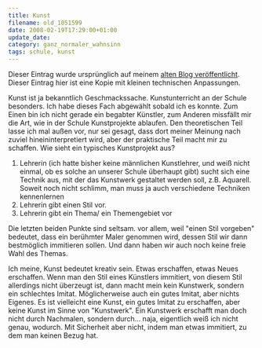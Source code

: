 ```yaml
---
title: Kunst
filename: old_1051599
date: 2008-02-19T17:29:00+01:00
update_date:
category: ganz_normaler_wahnsinn
tags: schule, kunst
---
```

Dieser Eintrag wurde ursprünglich auf meinem [alten Blog veröffentlicht](https://stu.blogger.de/stories/1051599/). Dieser Eintrag hier ist eine Kopie mit kleinen technischen Anpassungen.

Kunst ist ja bekanntlich Geschmackssache. Kunstunterricht an der Schule besonders. Ich habe dieses Fach abgewählt sobald ich es konnte. Zum Einen bin ich nicht gerade ein begabter Künstler, zum Anderen missfällt mir die Art, wie in der Schule Kunstprojekte ablaufen. Den theoretischen Teil lasse ich mal außen vor, nur sei gesagt, dass dort meiner Meinung nach zuviel hineininterpretiert wird, aber der praktische Teil macht mir zu schaffen. Wie sieht ein typisches Kunstprojekt aus?

1. Lehrerin (ich hatte bisher keine männlichen Kunstlehrer, und weiß nicht einmal, ob es solche an unserer Schule überhaupt gibt) sucht sich eine Technik aus, mit der das Kunstwerk gestaltet werden soll, z.B. Aquarell. Soweit noch nicht schlimm, man muss ja auch verschiedene Techniken kennenlernen
2. Lehrerin gibt einen Stil vor.
3. Lehrerin gibt ein Thema/ ein Themengebiet vor

Die letzten beiden Punkte sind seltsam. vor allem, weil "einen Stil vorgeben" bedeutet, dass ein berühmter Maler genommen wird, dessen Stil wir dann bestmöglich immitieren sollen. Und dann haben wir auch noch keine freie Wahl des Themas.

Ich meine, Kunst bedeutet kreativ sein. Etwas erschaffen, etwas Neues erschaffen. Wenn man den Stil eines Künstlers immitiert, von diesem Stil allerdings nicht überzeugt ist, dann macht mein kein Kunstwerk, sondern ein schlechtes Imitat. Möglicherweise auch ein gutes Imitat, aber nichts Eigenes. Es ist vielleicht eine Kunst, ein gutes Imitat zu erschaffen, aber keine Kunst im Sinne von "Kunstwerk". Ein Kunstwerk erschafft man doch nicht durch Nachmalen, sondern durch... naja, eigentlich weiß ich nicht genau, wodurch. Mit Sicherheit aber nicht, indem man etwas immitiert, zu dem man keinen Bezug hat.
